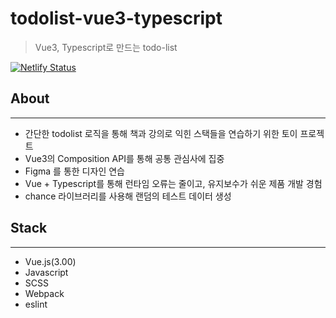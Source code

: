 # todolist-vue3-typescript

>  Vue3, Typescript로 만드는 todo-list

[![Netlify Status](https://api.netlify.com/api/v1/badges/c83c0e89-88c9-4c79-b759-ae1e7bf342c2/deploy-status)](https://app.netlify.com/sites/pensive-allen-94f98c/deploys)

## About

---

- 간단한 todolist 로직을 통해 책과 강의로 익힌 스택들을 연습하기 위한 토이 프로젝트
- Vue3의 Composition API를 통해 공통 관심사에 집중
- Figma 를 통한 디자인 연습
- Vue + Typescript를 통해 런타임 오류는 줄이고, 유지보수가 쉬운 제품 개발 경험
- chance 라이브러리를 사용해 랜덤의 테스트 데이터 생성

## Stack

---

- Vue.js(3.00)
- Javascript
- SCSS
- Webpack
- eslint

